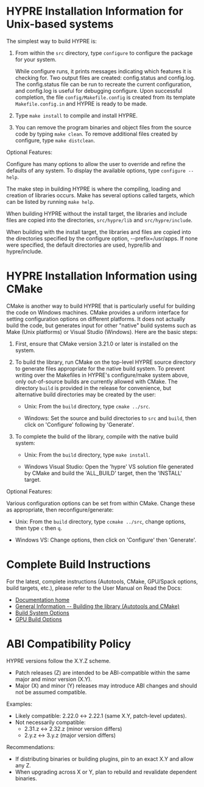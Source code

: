 <!--
Copyright (c) 1998 Lawrence Livermore National Security, LLC and other
HYPRE Project Developers. See the top-level COPYRIGHT file for details.

SPDX-License-Identifier: (Apache-2.0 OR MIT)
-->

HYPRE Installation Information for Unix-based systems
=====================================================

The simplest way to build HYPRE is:

1. From within the `src` directory, type `configure` to configure the package
   for your system.

   While configure runs, it prints messages indicating which features it is
   checking for.  Two output files are created: config.status and config.log.
   The config.status file can be run to recreate the current configuration, and
   config.log is useful for debugging configure.  Upon successful completion,
   the file `config/Makefile.config` is created from its template
   `Makefile.config.in` and HYPRE is ready to be made.

2. Type `make install` to compile and install HYPRE.

3. You can remove the program binaries and object files from the source code by
   typing `make clean`.  To remove additional files created by configure, type
   `make distclean`.

Optional Features:

Configure has many options to allow the user to override and refine the defaults
of any system.  To display the available options, type `configure --help`.

The make step in building HYPRE is where the compiling, loading and creation of
libraries occurs.  Make has several options called targets, which can be listed
by running `make help`.

When building HYPRE without the install target, the libraries and include files
are copied into the directories, `src/hypre/lib` and `src/hypre/include`.

When building with the install target, the libraries and files are copied into
the directories specified by the configure option, --prefix=/usr/apps.  If none
were specified, the default directories are used, hypre/lib and hypre/include.


HYPRE Installation Information using CMake
==========================================

CMake is another way to build HYPRE that is particularly useful for building the
code on Windows machines.  CMake provides a uniform interface for setting
configuration options on different platforms.  It does not actually build the
code, but generates input for other "native" build systems such as Make (Unix
platforms) or Visual Studio (Windows).  Here are the basic steps:

1. First, ensure that CMake version 3.21.0 or later is installed on the system.

2. To build the library, run CMake on the top-level HYPRE source directory to
   generate files appropriate for the native build system.  To prevent writing
   over the Makefiles in HYPRE's configure/make system above, only out-of-source
   builds are currently allowed with CMake. The directory `build` is provided in
   the release for convenience, but alternative build directories may be created
   by the user:

   - Unix: From the `build` directory, type `cmake ../src`.

   - Windows: Set the source and build directories to `src` and `build`, then
     click on 'Configure' following by 'Generate'.

3. To complete the build of the library, compile with the native build system:

   - Unix: From the `build` directory, type `make install`.

   - Windows Visual Studio: Open the 'hypre' VS solution file generated by CMake
     and build the 'ALL_BUILD' target, then the 'INSTALL' target.

Optional Features:

Various configuration options can be set from within CMake.  Change these as
appropriate, then reconfigure/generate:

- Unix: From the `build` directory, type `ccmake ../src`, change options, then
  type `c` then `q`.

- Windows VS: Change options, then click on 'Configure' then 'Generate'.

Complete Build Instructions
===========================

For the latest, complete instructions (Autotools, CMake, GPU/Spack options, build
targets, etc.), please refer to the User Manual on Read the Docs:

- [Documentation home](https://hypre.readthedocs.io/en/latest)
- [General Information -- Building the library (Autotools and CMake)](https://hypre.readthedocs.io/en/latest/ch-misc.html#building-the-library)
- [Build System Options](https://hypre.readthedocs.io/en/latest/ch-misc.html#build-system-options)
- [GPU Build Options](https://hypre.readthedocs.io/en/latest/ch-misc.html#gpu-build-options)

ABI Compatibility Policy
========================

HYPRE versions follow the X.Y.Z scheme.

- Patch releases (Z) are intended to be ABI-compatible within the same major and minor version (X.Y).
- Major (X) and minor (Y) releases may introduce ABI changes and should not be assumed compatible.

Examples:
- Likely compatible: 2.22.0 ↔ 2.22.1 (same X.Y, patch-level updates).
- Not necessarily compatible:
  - 2.31.z ↔ 2.32.z (minor version differs)
  - 2.y.z  ↔ 3.y.z (major version differs)

Recommendations:
- If distributing binaries or building plugins, pin to an exact X.Y and allow any Z.
- When upgrading across X or Y, plan to rebuild and revalidate dependent binaries.
